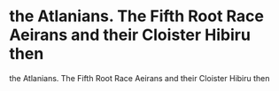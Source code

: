# the Atlanians. The Fifth Root Race Aeirans and their Cloister Hibiru then

the Atlanians. The Fifth Root Race Aeirans and their Cloister Hibiru then